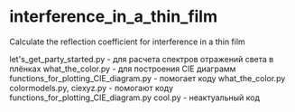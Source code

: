 # interference_in_a_thin_film
Calculate the reflection coefficient for interference in a thin film

let's_get_party_started.py - для расчета спектров отражений света в плёнках
what_the_color.py - для построения CIE диаграмм
functions_for_plotting_CIE_diagram.py - помогает коду what_the_color.py
colormodels.py, ciexyz.py - помогают коду functions_for_plotting_CIE_diagram.py
cool.py - неактуальный код
